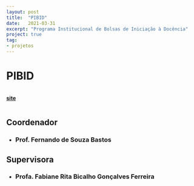 ```yaml
---
layout: post
title:  "PIBID"
date:   2021-03-31
excerpt: "Programa Institucional de Bolsas de Iniciação à Docência"
project: true
tag:
- projetos
---
```


# PIBID

<div style = "display: inline-block;"> 
  <a class="social-btn" href = "https://www.youtube.com/channel/UC0-TwS7tf7JhWsy28sE50Gw"
  target="_blank" rel="noopener noreferrer">
  <i class="fa fa-fw fa-youtube-square"></i>
  </a>
  
   <a class="social-btn" href="https://www.instagram.com/pibidexatas_ufvcaf/"
   target="_blank" rel="noopener noreferrer">
   <i class="fa fa-fw fa-instagram"></i>
   </a>
   
   <a class="social-btn" href="mailto:pibid.exatas.caf@ufv.br" target="_blank"
   rel="noopener noreferrer">
   <i class="fa fa-fw fa-envelope-square"></i>
   </a>
   
   <a class="social-btn" href="https://pibid.caf.ufv.br/"
   target="_blank" rel="noopener noreferrer">
   <i class="fa fa-fw fa-site"></i>
   </a>
   
   <a href="https://pibid.caf.ufv.br/"><b>site</b></a>
   
</div>   
   
   
## Coordenador
 
* ### Prof. Fernando de Souza Bastos

<a class="social-btn" href="https://fsbmat-ufv.github.io/" target="_blank" 
rel="noopener noreferrer">
<i class="fa fa-fw fa-github"></i>
</a>

## Supervisora

* ### Profa. Fabiane Rita Bicalho Gonçalves Ferreira
